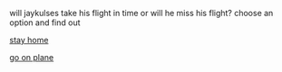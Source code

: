 will jaykulses take his flight in time or will he miss his flight? choose an option and find out


[stay home](../../drive-to-airport/missflight.md)


[go on plane](../../drive-to-airport/go-on-plane.md)
